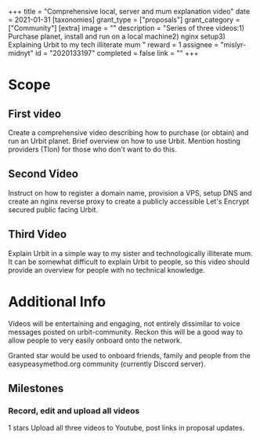 +++
title = "Comprehensive local, server and mum explanation video"
date = 2021-01-31
[taxonomies]
grant_type = ["proposals"]
grant_category = ["Community"]
[extra]
image = ""
description = "Series of three videos:1) Purchase planet, install and run on a local machine2) nginx setup3) Explaining Urbit to my tech illiterate mum "
reward = 1
assignee = "mislyr-midnyt"
id = "2020133197"
completed = false
link = ""
+++

# Scope

## First video
Create a comprehensive video describing how to purchase (or obtain) and run an Urbit planet. Brief overview on how to use Urbit. Mention hosting providers (Tlon) for those who don't want to do this.

## Second Video
Instruct on how to register a domain name, provision a VPS, setup DNS and create an nginx reverse proxy to create a publicly accessible Let's Encrypt secured public facing Urbit.

## Third Video
Explain Urbit in a simple way to my sister and technologically illiterate mum. It can be somewhat difficult to explain Urbit to people, so this video should provide an overview for people with no technical knowledge.

# Additional Info

Videos will be entertaining and engaging, not entirely dissimilar to voice messages posted on urbit-community. Reckon this will be a good way to allow people to very easily onboard onto the network.

Granted star would be used to onboard friends, family and people from the easypeasymethod.org community (currently Discord server).

## Milestones


### Record, edit and upload all videos
1 stars
Upload all three videos to Youtube, post links in proposal updates.

    